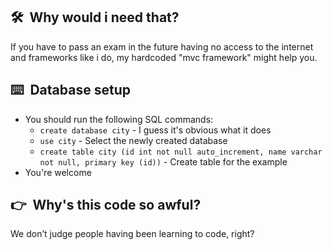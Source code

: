 ## 🛠️&nbsp; Why would i need that?
If you have to pass an exam in the future having no access to the internet and frameworks like i do, my hardcoded "mvc framework" might help you.

## ⌨️&nbsp; Database setup
* You should run the following SQL commands:
  * ```create database city``` - I guess it's obvious what it does
  * ```use city``` - Select the newly created database
  * ```create table city (id int not null auto_increment, name varchar not null, primary key (id))``` - Create table for the example
* You're welcome

## 👉&nbsp; Why's this code so awful? 
We don’t judge people having been learning to code, right?
